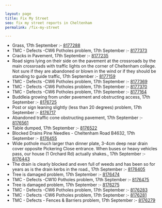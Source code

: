 ```yaml
---

layout: page
title: Fix My Street
seo: fix my street reports in Cheltenham
permalink: /fix-my-street

---
```


<!-- fix_marker starts -->

- Grass, 17th September :- [8177288](https://www.fixmystreet.com/report/8177288)
- TMC - Defects -CW6 Potholes  problem, 17th September :- [8177373](https://www.fixmystreet.com/report/8177373)
- Cracks in Pavement, 17th September :- [8177235](https://www.fixmystreet.com/report/8177235)
- Road signs lying on their side on the pavement at the crossroads by the main crossroads with traffic lights on the corner of Cheltenham college. Not sure if they are abandoned or blown in the wind or if they should be standing to guide traffic, 17th September :- [8177159](https://www.fixmystreet.com/report/8177159)
- TMC - Defects -CW6 Potholes  problem, 17th September :- [8177369](https://www.fixmystreet.com/report/8177369)
- TMC - Defects -CW6 Potholes  problem, 17th September :- [8177370](https://www.fixmystreet.com/report/8177370)
- TMC - Defects -CW6 Potholes  problem, 17th September :- [8177164](https://www.fixmystreet.com/report/8177164)
- Buddleia growing from under pavement and obstructing access, 17th September :- [8176725](https://www.fixmystreet.com/report/8176725)
- Post or sign leaning slightly (less than 20 degrees) problem, 17th September :- [8176717](https://www.fixmystreet.com/report/8176717)
- Abandoned traffic cone obstructing pavement, 17th September :- [8176561](https://www.fixmystreet.com/report/8176561)
- Table dumped, 17th September :- [8176522](https://www.fixmystreet.com/report/8176522)
- Blocked Drains Pine Needles - Cheltenham Road B4632, 17th September :- [8176455](https://www.fixmystreet.com/report/8176455)
- Wide pothole much larger than dinner plate, 3-4cm deep near drain cover opposite Pickering Close entrance. When buses or heavy vehicles pass, our house (1 Orchard Rd) actually shakes., 17th September :- [8176443](https://www.fixmystreet.com/report/8176443)
- The drain is clearly blocked and even full of weeds and has been so for years as is the drain kerbs in the road., 17th September :- [8176405](https://www.fixmystreet.com/report/8176405)
- Tree is damaged problem, 17th September :- [8176474](https://www.fixmystreet.com/report/8176474)
- TMC - Defects -CW10 Potholes problem, 17th September :- [8176475](https://www.fixmystreet.com/report/8176475)
- Tree is damaged problem, 17th September :- [8176275](https://www.fixmystreet.com/report/8176275)
- TMC - Defects -CW6 Potholes  problem, 17th September :- [8176283](https://www.fixmystreet.com/report/8176283)
- TMC - Defects -CW6 Potholes  problem, 17th September :- [8176281](https://www.fixmystreet.com/report/8176281)
- TMC - Defects - Fences & Barriers problem, 17th September :- [8176279](https://www.fixmystreet.com/report/8176279)

<!-- fix_marker ends -->
